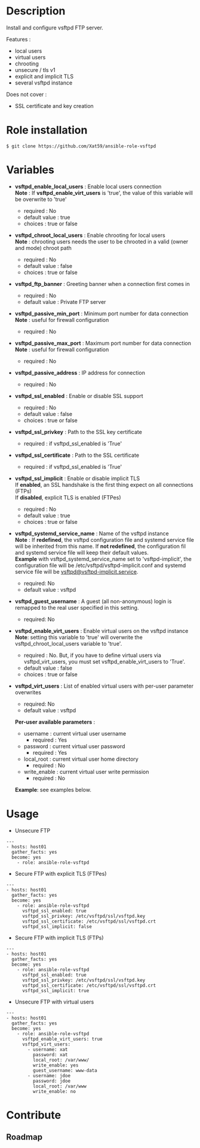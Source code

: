 # Description
Install and configure vsftpd FTP server.

Features :

- local users
- virtual users
- chrooting
- unsecure / tls v1
- explicit and implicit TLS
- several vsftpd instance

Does not cover :

- SSL certificate and key creation


# Role installation

```
$ git clone https://github.com/Xat59/ansible-role-vsftpd
```

# Variables

* **vsftpd_enable_local_users** : Enable local users connection <br /> **Note** : If **vsftpd_enable_virt_users** is 'true', the value of this variable will be overwrite to 'true'
  * required : No 
  * default value : true
  * choices : true or false
  
* **vsftpd_chroot_local_users** : Enable chrooting for local users <br /> **Note** : chrooting users needs the user to be chrooted in a valid (owner and mode) chroot path
  * required : No 
  * default value : false
  * choices : true or false
  
* **vsftpd_ftp_banner** : Greeting banner when a connection first comes in
  * required : No
  * default value : Private FTP server 
  
* **vsftpd_passive_min_port** : Minimum port number for data connection <br /> **Note** : useful for firewall configuration
  * required : No
  
* **vsftpd_passive_max_port** : Maximum port number for data connection <br /> **Note** : useful for firewall configuration
  * required : No
  
* **vsftpd_passive_address** : IP address for connection
  * required : No 
  
* **vsftpd_ssl_enabled** : Enable or disable SSL support
  * required : No
  * default value : false
  * choices : true or false
  
* **vsftpd_ssl_privkey** : Path to the SSL key certificate
  * required : if vsftpd_ssl_enabled is 'True'
  
* **vsftpd_ssl_certificate** : Path to the SSL certificate
  * required : if vsftpd_ssl_enabled is 'True'

* **vsftpd_ssl_implicit** : Enable or disable implicit TLS <br /> If **enabled**, an SSL handshake is the first thing expect on all connections (FTPs) <br /> If **disabled**, explicit TLS is enabled (FTPes)
  * required : No
  * default value : true
  * choices : true or false

* **vsftpd_systemd_service_name** : Name of the vsftpd instance <br /> **Note** : If **redefined**, the vsftpd configuration file and systemd service file will be inherited from this name. If **not redefined**, the configuration fil and systemd service file will keep their default values. <br /> **Example** with vsftpd_systemd_service_name set to 'vsftpd-implicit', the configuration file will be /etc/vsftpd/vsftpd-implicit.conf and systemd service file will be vsftpd@vsftpd-implicit.service.
  * required: No
  * default value : vsftpd

* **vsftpd_guest_username** : A guest (all non-anonymous) login is remapped to the real user specified in this setting.
  * required: No

* **vsftpd_enable_virt_users** : Enable virtual users on the vsftpd instance <br /> **Note**: setting this variable to 'true' will overwrite the vsftpd_chroot_local_users variable to 'true'.
  * required : No. But, if you have to define virtual users via vsftpd_virt_users, you must set vsftpd_enable_virt_users to 'True'.
  * default value : false
  * choices : true or false

* **vsftpd_virt_users** : List of enabled virtual users with per-user parameter overwrites
  * required: No
  * default value : vsftpd
 
  **Per-user available parameters** : 
   * username : current virtual user username
     * required : Yes
   * password : current virtual user password
     * required : Yes
   * local_root : current virtual user home directory
     * required : No
   * write_enable : current virtual user write permission
     * required : No

  **Example**: see examples below.


# Usage

- Unsecure FTP

```
---
- hosts: host01
  gather_facts: yes
  become: yes
    - role: ansible-role-vsftpd
```

- Secure FTP with explicit TLS (FTPes)

```
---
- hosts: host01
  gather_facts: yes
  become: yes
    - role: ansible-role-vsftpd
      vsftpd_ssl_enabled: true
      vsftpd_ssl_privkey: /etc/vsftpd/ssl/vsftpd.key
      vsftpd_ssl_certificate: /etc/vsftpd/ssl/vsftpd.crt
      vsftpd_ssl_implicit: false
```

- Secure FTP with implicit TLS (FTPs)

```
---
- hosts: host01
  gather_facts: yes
  become: yes
    - role: ansible-role-vsftpd
      vsftpd_ssl_enabled: true
      vsftpd_ssl_privkey: /etc/vsftpd/ssl/vsftpd.key
      vsftpd_ssl_certificate: /etc/vsftpd/ssl/vsftpd.crt
      vsftpd_ssl_implicit: true
```

- Unsecure FTP with virtual users

```
---
- hosts: host01
  gather_facts: yes
  become: yes
    - role: ansible-role-vsftpd
      vsftpd_enable_virt_users: true
      vsftpd_virt_users:
        - username: xat
          password: xat
          local_root: /var/www/
          write_enable: yes
          guest_username: www-data
        - username: jdoe
          password: jdoe
          local_root: /var/www
          write_enable: no
```


# Contribute

## Roadmap

